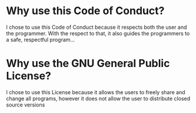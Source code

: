 # Why use this Code of Conduct?

I chose to use this Code of Conduct because it respects both the user and the programmer. With the respect to that, it also guides the programmers to a safe, respectful program...

# Why use the GNU General Public License?

I chose to use this License because it allows the users to freely share and change all programs, however it does not allow the user to distribute closed source versions 
